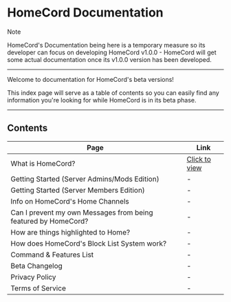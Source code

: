 # HomeCord Documentation

> [!NOTE]
> HomeCord's Documentation being here is a temporary measure so its developer can focus on developing HomeCord v1.0.0 - HomeCord will get some actual documentation once its v1.0.0 version has been developed.

---

Welcome to documentation for HomeCord's beta versions!

This index page will serve as a table of contents so you can easily find any information you're looking for while HomeCord is in its beta phase.

---

## Contents

| Page | Link |
|------|------|
| What is HomeCord? | [Click to view](https://github.com/HomeCord/homecord-docs/blob/main/info/what_is_homecord.md) |
| Getting Started (Server Admins/Mods Edition) | - |
| Getting Started (Server Members Edition) | - |
| Info on HomeCord's Home Channels | - |
| Can I prevent my own Messages from being featured by HomeCord? | - |
| How are things highlighted to Home? | - |
| How does HomeCord's Block List System work? | - |
| Command & Features List | - |
| Beta Changelog | - |
| Privacy Policy | - |
| Terms of Service | - |
